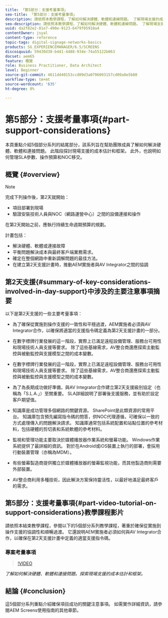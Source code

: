```yaml
---
title: 「第5部分：支援考量事項」
seo-title: 「第5部分：支援考量事項」
description: 請依照本教學課程，了解如何解決硬體、軟體和連線問題。 了解現場支援的成本估計和框架。 此外，還了解如何管理SLA參數、操作預算和NOC移交。
seo-description: 請依照本教學課程，了解如何解決硬體、軟體和連線問題。 了解現場支援的成本估計和框架。 此外，還了解如何管理SLA參數、操作預算和NOC移交。
uuid: da2f82e2-81e7-490e-9123-6479f05918a4
contentOwner: jsyal
content-type: reference
topic-tags: digital-signage-networks-basics
products: SG_EXPERIENCEMANAGER/6.5/SCREENS
discoiquuid: 59430d38-b441-4488-934e-74a55122b063
docset: aem65
feature: 概覽
role: Business Practitioner, Data Architect
level: Beginner
source-git-commit: 4611dd40153ccd09d3a0796093157cd09a8e5b80
workflow-type: tm+mt
source-wordcount: '635'
ht-degree: 0%

---
```



# 第5部分：支援考量事項{#part-support-considerations}

本頁重點介紹5個部分系列的結尾部分，該系列旨在幫助團隊成員了解如何解決硬體、軟體和連接問題。 此階段探討現場支援的成本估計和框架。 此外，也說明如何管理SLA參數、操作預算和NOC移交。

## 概覽 {#overview}

>[!NOTE]
>
>完成下列操作後，第2天就開始：
>
>* 項目部署到現場
>* 驗證安裝技術人員與NOC（網路運營中心）之間的設備連接和操作

>
>
在第2天開始之前，應執行持續生命週期預算的規劃。

計畫包括：

* 解決硬體、軟體或連接故障
* 平衡問題解決成本與最終客戶端業務需求。
* 確定在整個網路中重新調解問題的最佳方法。
* 在建立第2天支援計畫時，推動AEM實施者與AV Integrator之間的協調

## 第2天支援{#summary-of-key-considerations-involved-in-day-support}中涉及的主要注意事項摘要

以下是第2天支援的一些主要考量事項：

* 為了確保從實施到操作支援的一致性和平穩過渡，AEM實施者必須與AV Integrator合作，以確保將適當的支援指令碼定義為第2天支援計畫的一部分。
* 在數字標牌行業發展的這一階段，實際上已滿足遠程設備管理、服務台可用性和現場技術人員支援等要求。 除了這些基線需求，AV整合商還應探索主動監控與被動監控與支援模型之間的成本變數。

* 在數字標牌行業發展的這一階段，實際上已滿足遠程設備管理、服務台可用性和現場技術人員支援等要求。 除了這些基線需求，AV整合商還應探索主動監控與被動監控與支援模型之間的成本變數。
* 為了為長期成功做好準備，與AV Integrator合作建立第2天支援級別協定（也稱為「S.L.A.」）至關重要。 SLA詳細說明了部署後支援服務，並有助於設定客戶期望值。
* 知識庫是成功管理多個網路的關鍵資源。 SharePoint是此類資源的常用平台。 知識庫包含預先編寫指令碼的問答，供NOC代理遵循，可確保以一致的方式處理傳入的問題解決請求。 知識庫通常包括系統配置和站點位置的參考材料，包括硬體的剪切表和系統軟體的參考材料。
* 監視和管理功能主要取決於媒體播放器作業系統和螢幕功能。 Windows作業系統提供了最詳細的資訊。 對於在Android或iOS裝置上執行的部署，會採用行動裝置管理（亦稱為MDM）。
* 有些螢幕製造商提供獨立於媒體播放器的螢幕監視功能，而其他製造商則需要外部裝置。
* AV整合商利用多種技術，因此解決方案保持靈活性，以最好地滿足最終客戶的需求。

## 第5部分：支援考量事項{#part-video-tutorial-on-support-considerations}教學課程影片

請依照本結束教學課程，參閱以下的5個部分系列教學課程，著重於確保從實施到操作支援的協調性和順暢過渡。 它還說明AEM實施者必須如何與AV Integrator合作，以確保在第2天支援計畫中定義的適當支援指令碼。

### 專案考量事項

>[!VIDEO](https://video.tv.adobe.com/v/28383)

*了解如何解決硬體、軟體和連接問題。探索現場支援的成本估計和框架。*

## 結論 {#conclusion}

這5個部分系列重點介紹確保項目成功的關鍵注意事項。 如需實作詳細資訊，請參閱AEM Screens使用指南的其他章節。

